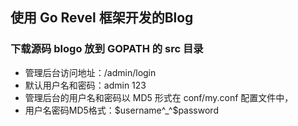 

## 使用 Go Revel 框架开发的Blog


### 下载源码 blogo 放到 GOPATH 的 src 目录


- 管理后台访问地址：/admin/login
- 默认用户名和密码：admin 123
- 管理后台的用户名和密码以 MD5 形式在 conf/my.conf 配置文件中，
- 用户名密码MD5格式：$username^_^$password


